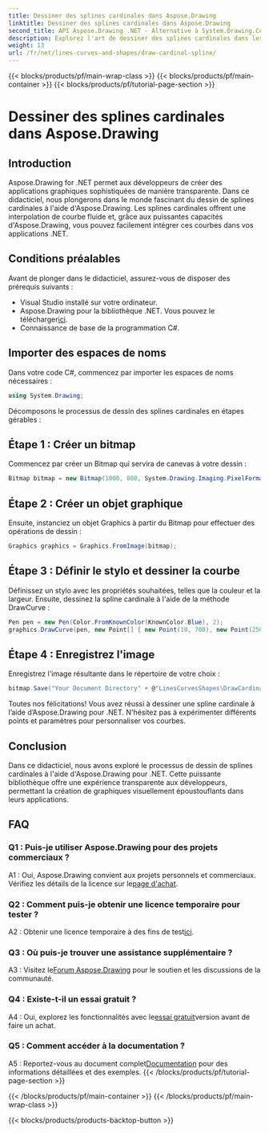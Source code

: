 ```yaml
---
title: Dessiner des splines cardinales dans Aspose.Drawing
linktitle: Dessiner des splines cardinales dans Aspose.Drawing
second_title: API Aspose.Drawing .NET - Alternative à System.Drawing.Common
description: Explorez l'art de dessiner des splines cardinales dans les applications .NET avec Aspose.Drawing. Créez des courbes douces sans effort.
weight: 13
url: /fr/net/lines-curves-and-shapes/draw-cardinal-spline/
---
```


{{< blocks/products/pf/main-wrap-class >}}
{{< blocks/products/pf/main-container >}}
{{< blocks/products/pf/tutorial-page-section >}}

# Dessiner des splines cardinales dans Aspose.Drawing

## Introduction

Aspose.Drawing for .NET permet aux développeurs de créer des applications graphiques sophistiquées de manière transparente. Dans ce didacticiel, nous plongerons dans le monde fascinant du dessin de splines cardinales à l'aide d'Aspose.Drawing. Les splines cardinales offrent une interpolation de courbe fluide et, grâce aux puissantes capacités d'Aspose.Drawing, vous pouvez facilement intégrer ces courbes dans vos applications .NET.

## Conditions préalables

Avant de plonger dans le didacticiel, assurez-vous de disposer des prérequis suivants :

- Visual Studio installé sur votre ordinateur.
-  Aspose.Drawing pour la bibliothèque .NET. Vous pouvez le télécharger[ici](https://releases.aspose.com/drawing/net/).
- Connaissance de base de la programmation C#.

## Importer des espaces de noms

Dans votre code C#, commencez par importer les espaces de noms nécessaires :

```csharp
using System.Drawing;
```

Décomposons le processus de dessin des splines cardinales en étapes gérables :

## Étape 1 : Créer un bitmap

Commencez par créer un Bitmap qui servira de canevas à votre dessin :

```csharp
Bitmap bitmap = new Bitmap(1000, 800, System.Drawing.Imaging.PixelFormat.Format32bppPArgb);
```

## Étape 2 : Créer un objet graphique

Ensuite, instanciez un objet Graphics à partir du Bitmap pour effectuer des opérations de dessin :

```csharp
Graphics graphics = Graphics.FromImage(bitmap);
```

## Étape 3 : Définir le stylo et dessiner la courbe

Définissez un stylo avec les propriétés souhaitées, telles que la couleur et la largeur. Ensuite, dessinez la spline cardinale à l'aide de la méthode DrawCurve :

```csharp
Pen pen = new Pen(Color.FromKnownColor(KnownColor.Blue), 2);
graphics.DrawCurve(pen, new Point[] { new Point(10, 700), new Point(250, 500), new Point(500, 10), new Point(750, 500), new Point(990, 700) });
```

## Étape 4 : Enregistrez l'image

Enregistrez l'image résultante dans le répertoire de votre choix :

```csharp
bitmap.Save("Your Document Directory" + @"LinesCurvesShapes\DrawCardinalSpline_out.png");
```

Toutes nos félicitations! Vous avez réussi à dessiner une spline cardinale à l’aide d’Aspose.Drawing pour .NET. N'hésitez pas à expérimenter différents points et paramètres pour personnaliser vos courbes.

## Conclusion

Dans ce didacticiel, nous avons exploré le processus de dessin de splines cardinales à l'aide d'Aspose.Drawing pour .NET. Cette puissante bibliothèque offre une expérience transparente aux développeurs, permettant la création de graphiques visuellement époustouflants dans leurs applications.

## FAQ

### Q1 : Puis-je utiliser Aspose.Drawing pour des projets commerciaux ?

 A1 : Oui, Aspose.Drawing convient aux projets personnels et commerciaux. Vérifiez les détails de la licence sur le[page d'achat](https://purchase.aspose.com/buy).

### Q2 : Comment puis-je obtenir une licence temporaire pour tester ?

 A2 : Obtenir une licence temporaire à des fins de test[ici](https://purchase.aspose.com/temporary-license/).

### Q3 : Où puis-je trouver une assistance supplémentaire ?

 A3 : Visitez le[Forum Aspose.Drawing](https://forum.aspose.com/c/diagram/17) pour le soutien et les discussions de la communauté.

### Q4 : Existe-t-il un essai gratuit ?

 A4 : Oui, explorez les fonctionnalités avec le[essai gratuit](https://releases.aspose.com/)version avant de faire un achat.

### Q5 : Comment accéder à la documentation ?

 A5 : Reportez-vous au document complet[Documentation](https://reference.aspose.com/drawing/net/) pour des informations détaillées et des exemples.
{{< /blocks/products/pf/tutorial-page-section >}}

{{< /blocks/products/pf/main-container >}}
{{< /blocks/products/pf/main-wrap-class >}}

{{< blocks/products/products-backtop-button >}}
